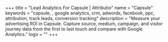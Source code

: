 +++
title = "Lead Analytics For Capsule | Attributio"
name = "Capsule"
keywords = "capsule, , google analytics, crm, adwords, facebook, ppc, attribution, track leads, conversion tracking"
description = "Measure your advertising ROI in Capsule. Capture source, medium, campaign, and visitor journey data from the first to last touch and compare with Google Analytics."
logo = ""
+++
